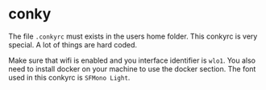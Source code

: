 # conky

The file `.conkyrc` must exists in the users home folder. This conkyrc is very special. A lot of things are hard coded.

Make sure that wifi is enabled and you interface identifier is `wlo1`. You also need to install docker on your machine to use the docker section. The font used in this conkyrc is `SFMono Light`.
